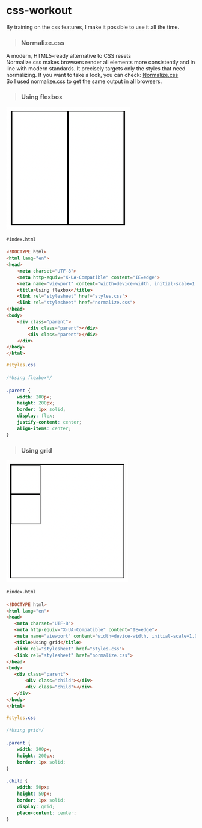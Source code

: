 # css-workout
 By training on the css features, I make it possible to use it all the time.

> ### Normalize.css
A modern, HTML5-ready alternative to CSS resets <br>
Normalize.css makes browsers render all elements more consistently and in line with modern standards. It precisely targets only the styles that need normalizing. If you want to take a look, you can check: [Normalize.css](https://necolas.github.io/normalize.css/) <br>
So I used normalize.css to get the same output in all browsers.

> ### Using flexbox

![using-flexbox](images/using-flexbox.png)

```html
#index.html

<!DOCTYPE html>
<html lang="en">
<head>
    <meta charset="UTF-8">
    <meta http-equiv="X-UA-Compatible" content="IE=edge">
    <meta name="viewport" content="width=device-width, initial-scale=1.0">
    <title>Using flexbox</title>
    <link rel="stylesheet" href="styles.css">
    <link rel="stylesheet" href="normalize.css">
</head>
<body>
    <div class="parent">
        <div class="parent"></div>
        <div class="parent"></div>
    </div>
</body>
</html>
```

```css
#styles.css

/*Using flexbox*/

.parent {
    width: 200px;
    height: 200px;
    border: 1px solid;
    display: flex;
    justify-content: center;
    align-items: center;
}
```

> ### Using grid

![using-grid](images/using-grid.png)

```html
#index.html

<!DOCTYPE html>
<html lang="en">
<head>
   <meta charset="UTF-8">
   <meta http-equiv="X-UA-Compatible" content="IE=edge">
   <meta name="viewport" content="width=device-width, initial-scale=1.0">
   <title>Using grid</title>
   <link rel="stylesheet" href="styles.css">
   <link rel="stylesheet" href="normalize.css">
</head>
<body>
   <div class="parent">
       <div class="child"></div>
       <div class="child"></div>
   </div>
</body>
</html>
```

```css
#styles.css

/*Using grid*/

.parent {
    width: 200px;
    height: 200px;
    border: 1px solid;
}

.child {
    width: 50px;
    height: 50px;
    border: 1px solid;
    display: grid;
    place-content: center;
}
```
